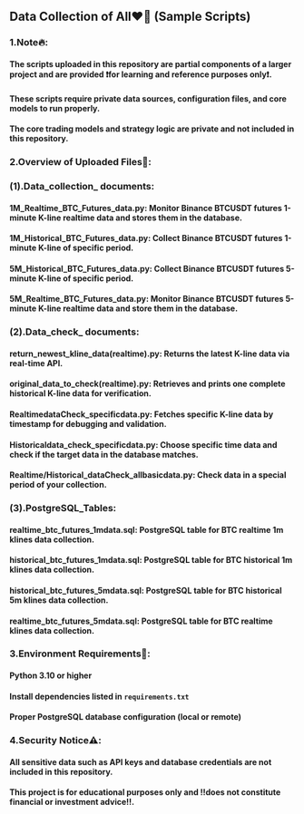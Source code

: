 ## Data Collection of All❤️‍🔥 (Sample Scripts)  

### 1.Note🔥:   

#### The scripts uploaded in this repository are partial components of a larger project and are provided **❗️for learning and reference purposes only❗️**.   

#### These scripts require private data sources, configuration files, and core models to run properly.  

#### The core trading models and strategy logic are private and not included in this repository.  

### 2.Overview of Uploaded Files👀:    

### (1).Data_collection_ documents:  

#### 1M_Realtime_BTC_Futures_data.py: Monitor Binance BTCUSDT futures 1-minute K-line realtime data and stores them in the database. 

#### 1M_Historical_BTC_Futures_data.py: Collect Binance BTCUSDT futures 1-minute K-line of specific period.

#### 5M_Historical_BTC_Futures_data.py: Collect Binance BTCUSDT futures 5-minute K-line of specific period.

#### 5M_Realtime_BTC_Futures_data.py: Monitor Binance BTCUSDT futures 5-minute K-line realtime data and store them in the database.

### (2).Data_check_ documents:  

#### return_newest_kline_data(realtime).py: Returns the latest K-line data via real-time API.    

#### original_data_to_check(realtime).py: Retrieves and prints one complete historical K-line data for verification.  

#### RealtimedataCheck_specificdata.py: Fetches specific K-line data by timestamp for debugging and validation. 

#### Historicaldata_check_specificdata.py: Choose specific time data and check if the target data in the database matches.

#### Realtime/Historical_dataCheck_allbasicdata.py: Check data in a special period of your collection.

### (3).PostgreSQL_Tables:  

#### realtime_btc_futures_1mdata.sql: PostgreSQL table for BTC realtime 1m klines data collection.  

#### historical_btc_futures_1mdata.sql: PostgreSQL table for BTC historical 1m klines data collection.

#### historical_btc_futures_5mdata.sql: PostgreSQL table for BTC historical 5m klines data collection.

#### realtime_btc_futures_5mdata.sql: PostgreSQL table for BTC realtime klines data collection.


### 3.Environment Requirements👾: 

#### Python 3.10 or higher  

#### Install dependencies listed in `requirements.txt`   

#### Proper PostgreSQL database configuration (local or remote)

### 4.Security Notice⚠️:  

#### All sensitive data such as API keys and database credentials are **not included** in this repository.  

#### This project is for educational purposes only and **‼️does not constitute financial or investment advice‼️**.
